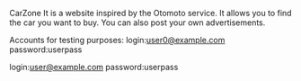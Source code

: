 CarZone
It is a website inspired by the Otomoto service. It allows you to find the car you want to buy. You can also post your own advertisements.

Accounts for testing purposes:
login:user0@example.com
password:userpass

login:user@example.com
password:userpass
